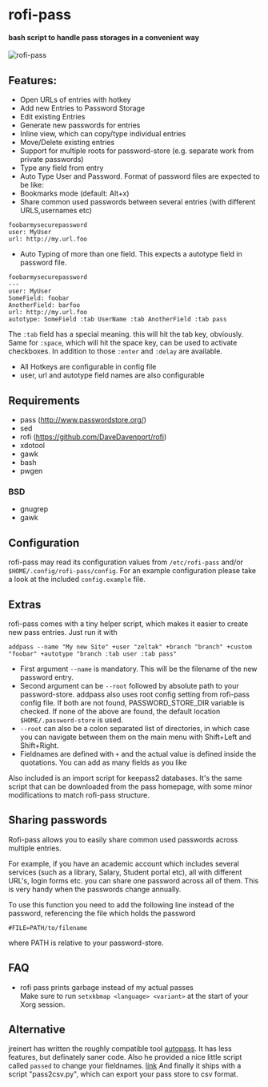 # rofi-pass

#### bash script to handle pass storages in a convenient way

![rofi-pass](https://53280.de/rofi/rofi-pass.png "rofi-pass in action")

## Features:

* Open URLs of entries with hotkey
* Add new Entries to Password Storage
* Edit existing Entries
* Generate new passwords for entries
* Inline view, which can copy/type individual entries
* Move/Delete existing entries
* Support for multiple roots for password-store (e.g. separate work from private passwords)
* Type any field from entry
* Auto Type User and Password. Format of password files are expected to be like:
* Bookmarks mode (default: Alt+x)
* Share common used passwords between several entries (with different URLS,usernames etc)
```
foobarmysecurepassword
user: MyUser
url: http://my.url.foo
```
* Auto Typing of more than one field. This expects a autotype field in password file.
```
foobarmysecurepassword
---
user: MyUser
SomeField: foobar
AnotherField: barfoo
url: http://my.url.foo
autotype: SomeField :tab UserName :tab AnotherField :tab pass
```
The `:tab` field has a special meaning. this will hit the tab key, obviously.<br>
Same for `:space`, which will hit the space key, can be used to activate checkboxes.
In addition to those `:enter` and `:delay` are available.

* All Hotkeys are configurable in config file
* user, url and autotype field names are also configurable

## Requirements
* pass (http://www.passwordstore.org/)
* sed
* rofi (https://github.com/DaveDavenport/rofi)
* xdotool
* gawk
* bash
* pwgen

### BSD
* gnugrep
* gawk

## Configuration
rofi-pass may read its configuration values from `/etc/rofi-pass` and/or `$HOME/.config/rofi-pass/config`.
For an example configuration please take a look at the included `config.example` file.

## Extras
rofi-pass comes with a tiny helper script, which makes it easier to create new pass entries.
Just run it with

```
addpass --name "My new Site" +user "zeltak" +branch "branch" +custom "foobar" +autotype "branch :tab user :tab pass"
```

* First argument `--name` is mandatory. This will be the filename of the new password entry.
* Second argument can be `--root` followed by absolute path to your password-store. addpass also uses root config setting from rofi-pass config file. If both are not found, PASSWORD_STORE_DIR variable is checked. If none of the above are found, the default location `$HOME/.password-store` is used.
* `--root` can also be a colon separated list of directories, in which case you can navigate between them on the main menu with Shift+Left and Shift+Right.
* Fieldnames are defined with `+` and the actual value is defined inside the quotations. You can add as many fields as you like

Also included is an import script for keepass2 databases. It's the same script that can be downloaded from the pass homepage, with some minor modifications to match rofi-pass structure.

## Sharing passwords

Rofi-pass allows you to easily share common used passwords across multiple entries. 


For example, if you have an academic account which includes several services (such as a library, Salary, Student portal etc),  all with different URL's, login forms etc. you can share one password across all of them. This is very handy when the passwords change annually.

To use this function you need to add the following line instead of the password, referencing the file which holds the password

```
#FILE=PATH/to/filename
```
where PATH is relative to your password-store.


## FAQ

* rofi pass prints garbage instead of my actual passes <br>Make sure to run `setxkbmap <language> <variant>` at the start of your Xorg session.

## Alternative

jreinert has written the roughly compatible tool [autopass](https://github.com/jreinert/autopass). It has less features, but definately saner code.
Also he provided a nice little script called `passed` to change your fieldnames. [link](https://github.com/jreinert/passed)
And finally it ships with a script "pass2csv.py", which can export your pass store to csv format.
